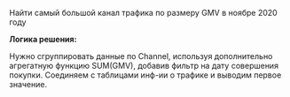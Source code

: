 Найти самый большой канал трафика по размеру GMV в ноябре 2020 году

**Логика решения:**

Нужно сгруппировать данные по Channel, используя дополнительно агрегатную функцию SUM(GMV),
добавив фильтр на дату совершения покупки. Соединяем с таблицами инф-ии о трафике и выводим первое значение.
